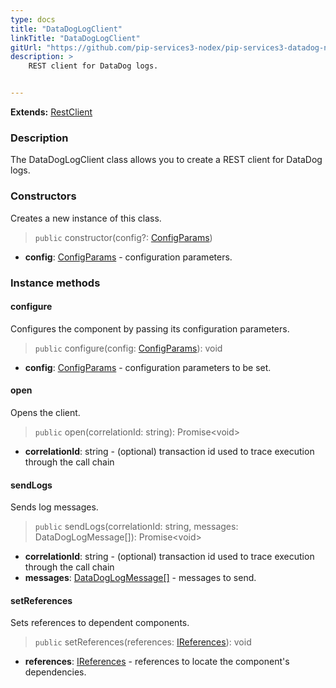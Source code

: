 ```yaml
---
type: docs
title: "DataDogLogClient"
linkTitle: "DataDogLogClient"
gitUrl: "https://github.com/pip-services3-nodex/pip-services3-datadog-nodex"
description: >
    REST client for DataDog logs.


---
```


**Extends:** [RestClient](../../../rpc/services/rest_client)

### Description

The DataDogLogClient class allows you to create a REST client for DataDog logs. 



### Constructors
Creates a new instance of this class.

> `public` constructor(config?: [ConfigParams](../../../commons/config/config_params))

- **config**: [ConfigParams](../../../commons/config/config_params) - configuration parameters.


### Instance methods

#### configure
Configures the component by passing its configuration parameters.

> `public` configure(config: [ConfigParams](../../../commons/config/config_params)): void

- **config**: [ConfigParams](../../../commons/config/config_params) - configuration parameters to be set.

#### open
Opens the client.

> `public` open(correlationId: string): Promise\<void\>

- **correlationId**: string - (optional) transaction id used to trace execution through the call chain

#### sendLogs
Sends log messages.

> `public` sendLogs(correlationId: string, messages: DataDogLogMessage[]): Promise\<void\>

- **correlationId**: string - (optional) transaction id used to trace execution through the call chain
- **messages**: [DataDogLogMessage[]](../datadog_log_message) - messages to send.

#### setReferences
Sets references to dependent components.

> `public` setReferences(references: [IReferences](../../../commons/refer/ireferences)): void

- **references**: [IReferences](../../../commons/refer/ireferences) - references to locate the component's dependencies.
